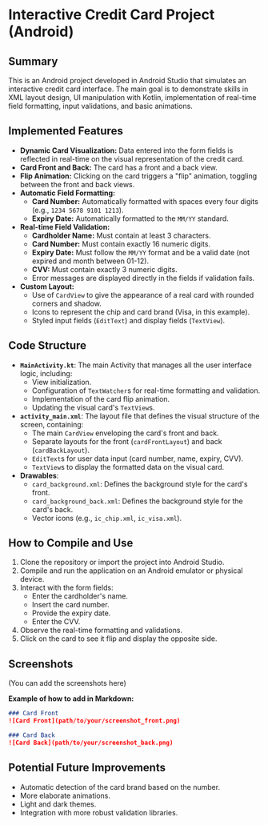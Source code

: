 # Interactive Credit Card Project (Android)

## Summary

This is an Android project developed in Android Studio that simulates an interactive credit card interface. The main goal is to demonstrate skills in XML layout design, UI manipulation with Kotlin, implementation of real-time field formatting, input validations, and basic animations.

## Implemented Features

*   **Dynamic Card Visualization:** Data entered into the form fields is reflected in real-time on the visual representation of the credit card.
*   **Card Front and Back:** The card has a front and a back view.
*   **Flip Animation:** Clicking on the card triggers a "flip" animation, toggling between the front and back views.
*   **Automatic Field Formatting:**
    *   **Card Number:** Automatically formatted with spaces every four digits (e.g., `1234 5678 9101 1213`).
    *   **Expiry Date:** Automatically formatted to the `MM/YY` standard.
*   **Real-time Field Validation:**
    *   **Cardholder Name:** Must contain at least 3 characters.
    *   **Card Number:** Must contain exactly 16 numeric digits.
    *   **Expiry Date:** Must follow the `MM/YY` format and be a valid date (not expired and month between 01-12).
    *   **CVV:** Must contain exactly 3 numeric digits.
    *   Error messages are displayed directly in the fields if validation fails.
*   **Custom Layout:**
    *   Use of `CardView` to give the appearance of a real card with rounded corners and shadow.
    *   Icons to represent the chip and card brand (Visa, in this example).
    *   Styled input fields (`EditText`) and display fields (`TextView`).

## Code Structure

*   **`MainActivity.kt`**: The main Activity that manages all the user interface logic, including:
    *   View initialization.
    *   Configuration of `TextWatcher`s for real-time formatting and validation.
    *   Implementation of the card flip animation.
    *   Updating the visual card's `TextView`s.
*   **`activity_main.xml`**: The layout file that defines the visual structure of the screen, containing:
    *   The main `CardView` enveloping the card's front and back.
    *   Separate layouts for the front (`cardFrontLayout`) and back (`cardBackLayout`).
    *   `EditText`s for user data input (card number, name, expiry, CVV).
    *   `TextView`s to display the formatted data on the visual card.
*   **Drawables**:
    *   `card_background.xml`: Defines the background style for the card's front.
    *   `card_background_back.xml`: Defines the background style for the card's back.
    *   Vector icons (e.g., `ic_chip.xml`, `ic_visa.xml`).

## How to Compile and Use

1.  Clone the repository or import the project into Android Studio.
2.  Compile and run the application on an Android emulator or physical device.
3.  Interact with the form fields:
    *   Enter the cardholder's name.
    *   Insert the card number.
    *   Provide the expiry date.
    *   Enter the CVV.
4.  Observe the real-time formatting and validations.
5.  Click on the card to see it flip and display the opposite side.

## Screenshots

(You can add the screenshots here)

**Example of how to add in Markdown:**
```markdown
### Card Front
![Card Front](path/to/your/screenshot_front.png)

### Card Back
![Card Back](path/to/your/screenshot_back.png)
```

## Potential Future Improvements

*   Automatic detection of the card brand based on the number.
*   More elaborate animations.
*   Light and dark themes.
*   Integration with more robust validation libraries.
